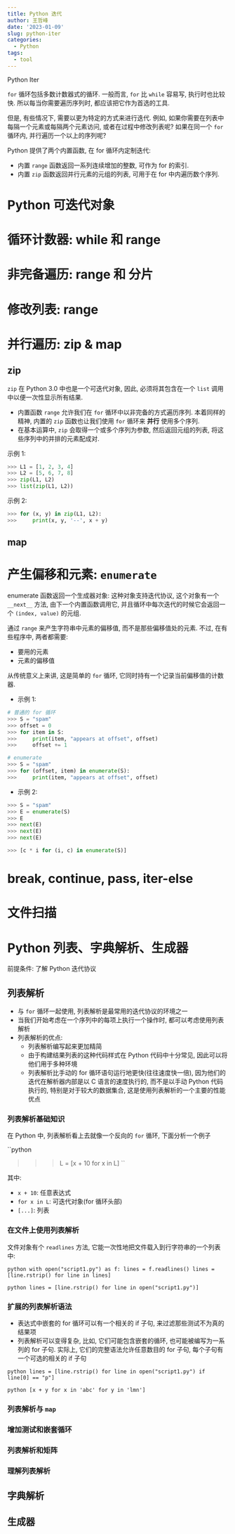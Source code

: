 ```yaml
---
title: Python 迭代
author: 王哲峰
date: '2023-01-09'
slug: python-iter
categories:
  - Python
tags:
  - tool
---
```


Python Iter

`for` 循环包括多数计数器式的循环. 一般而言, `for` 比 `while` 容易写, 
执行时也比较快. 所以每当你需要遍历序列时, 都应该把它作为首选的工具. 

但是, 有些情况下, 需要以更为特定的方式来进行迭代. 例如, 
如果你需要在列表中每隔一个元素或每隔两个元素访问, 或者在过程中修改列表呢? 
如果在同一个 `for` 循环内, 并行遍历一个以上的序列呢? 

Python 提供了两个内置函数, 在 for 循环内定制迭代:

- 内置 `range` 函数返回一系列连续增加的整数, 可作为 for 的索引. 
- 内置 `zip` 函数返回并行元素的元组的列表, 可用于在 for 中内遍历数个序列. 

# Python 可迭代对象


# 循环计数器: while 和 range


# 非完备遍历: range 和 分片


# 修改列表: range


# 并行遍历: zip & map

## zip


`zip` 在 Python 3.0 中也是一个可迭代对象, 因此, 必须将其包含在一个 `list` 调用中以便一次性显示所有结果. 


- 内置函数 `range` 允许我们在 `for` 循环中以非完备的方式遍历序列. 本着同样的精神, 内置的 `zip` 
  函数也让我们使用 `for` 循环来 **并行** 使用多个序列. 
- 在基本运算中, `zip` 会取得一个或多个序列为参数, 然后返回元组的列表, 将这些序列中的并排的元素配成对. 

示例 1:

```python
>>> L1 = [1, 2, 3, 4]
>>> L2 = [5, 6, 7, 8]
>>> zip(L1, L2)
>>> list(zip(L1, L2))
```

示例 2:

```python
>>> for (x, y) in zip(L1, L2):
>>>     print(x, y, '--', x + y)
```

## map

# 产生偏移和元素: `enumerate`


enumerate 函数返回一个生成器对象: 这种对象支持迭代协议, 这个对象有一个 `__next__` 方法, 
由下一个内置函数调用它, 并且循环中每次迭代的时候它会返回一个 `(index, value)` 的元组. 

通过 `range` 来产生字符串中元素的偏移值, 而不是那些偏移值处的元素. 不过, 在有些程序中, 两者都需要: 

- 要用的元素
- 元素的偏移值

从传统意义上来讲, 这是简单的 `for` 循环, 它同时持有一个记录当前偏移值的计数器. 

- 示例 1:

```python
# 普通的 for 循环
>>> S = "spam"
>>> offset = 0
>>> for item in S:
>>>     print(item, "appears at offset", offset)
>>>     offset += 1

# enumerate
>>> S = "spam"
>>> for (offset, item) in enumerate(S):
>>>     print(item, "appears at offset", offset)
```

- 示例 2:

```python
>>> S = "spam"
>>> E = enumerate(S)
>>> E
>>> next(E)
>>> next(E)
>>> next(E)

>>> [c * i for (i, c) in enumerate(S)]
```

# break, continue, pass, iter-else


# 文件扫描

# Python 列表、字典解析、生成器

前提条件: 了解 Python 迭代协议


## 列表解析

- 与 `for` 循环一起使用, 列表解析是最常用的迭代协议的环境之一
- 当我们开始考虑在一个序列中的每项上执行一个操作时, 都可以考虑使用列表解析
- 列表解析的优点: 
    - 列表解析编写起来更加精简
    - 由于构建结果列表的这种代码样式在 Python 代码中十分常见, 因此可以将他们用于多种环境
    - 列表解析比手动的 for 循环语句运行地更快(往往速度快一倍), 因为他们的迭代在解析器内部是以 C 
      语言的速度执行的, 而不是以手动 Python 代码执行的, 特别是对于较大的数据集合, 
      这是使用列表解析的一个主要的性能优点

### 列表解析基础知识

在 Python 中, 列表解析看上去就像一个反向的 `for` 循环, 下面分析一个例子

``python
>>> L = [x + 10 for x in L]
``

其中: 

- `x + 10`: 任意表达式
- `for x in L`: 可迭代对象(for 循环头部)
- `[...]`: 列表

### 在文件上使用列表解析

文件对象有个 `readlines` 方法, 它能一次性地把文件载入到行字符串的一个列表中:

``python
with open("script1.py") as f:
    lines = f.readlines()
    lines = [line.rstrip() for line in lines]
``

``python
lines = [line.rstrip() for line in open("script1.py")]
``

### 扩展的列表解析语法

- 表达式中嵌套的 for 循环可以有一个相关的 if 子句, 来过滤那些测试不为真的结果项
- 列表解析可以变得复杂, 比如, 它们可能包含嵌套的循环, 也可能被编写为一系列的 for 子句. 
  实际上, 它们的完整语法允许任意数目的 for 子句, 每个子句有一个可选的相关的 if 子句

``python
lines = [line.rstrip() for line in open("script1.py") if line[0] == "p"]
``

``python
[x + y for x in 'abc' for y in 'lmn']
``

### 列表解析与 `map`


### 增加测试和嵌套循环


### 列表解析和矩阵

### 理解列表解析


## 字典解析



## 生成器


